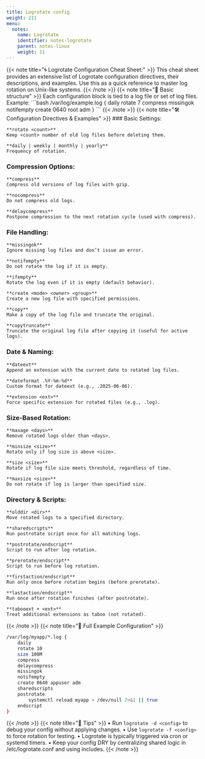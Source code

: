 ```yaml
---
title: Logrotate config
weight: 211
menu:
  notes:
    name: Logrotate
    identifier: notes-logrotate
    parent: notes-linux
    weight: 11
---
```


<div style="display: block; width: 100%; max-width: none;">
<!-- Cheatsheet: -->
{{< note title="🌀 Logrotate Configuration Cheat Sheet:" >}}
This cheat sheet provides an extensive list of Logrotate configuration directives, their descriptions, and examples. 
Use this as a quick reference to master log rotation on Unix-like systems.
{{< /note >}}
{{< note title="📁 Basic structure" >}}
Each configuration block is tied to a log file or set of log files. Example:
```bash
/var/log/example.log {
    daily
    rotate 7
    compress
    missingok
    notifempty
    create 0640 root adm
}
```
{{< /note >}}
{{< note title="🛠 Configuration Directives & Examples" >}}
### Basic Settings:

    **rotate <count>**
    Keep <count> number of old log files before deleting them.

    **daily | weekly | monthly | yearly**
    Frequency of rotation.

### Compression Options:

    **compress**
    Compress old versions of log files with gzip.

    **nocompress**
    Do not compress old logs.

    **delaycompress**
    Postpone compression to the next rotation cycle (used with compress).

### File Handling:

    **missingok**
    Ignore missing log files and don’t issue an error.

    **notifempty**
    Do not rotate the log if it is empty.

    **ifempty**
    Rotate the log even if it is empty (default behavior).

    **create <mode> <owner> <group>**
    Create a new log file with specified permissions.

    **copy**
    Make a copy of the log file and truncate the original.

    **copytruncate**
    Truncate the original log file after copying it (useful for active logs).

### Date & Naming:

    **dateext**
    Append an extension with the current date to rotated log files.

    **dateformat .%Y-%m-%d**
    Custom format for dateext (e.g., .2025-06-06).

    **extension <ext>**
    Force specific extension for rotated files (e.g., .log).

### Size-Based Rotation:

    **maxage <days>**
    Remove rotated logs older than <days>.

    **minsize <size>**
    Rotate only if log size is above <size>.

    **size <size>**
    Rotate if log file size meets threshold, regardless of time.

    **maxsize <size>**
    Do not rotate if log is larger than specified size.

### Directory & Scripts:

    **olddir <dir>**
    Move rotated logs to a specified directory.

    **sharedscripts**
    Run postrotate script once for all matching logs.

    **postrotate/endscript**
    Script to run after log rotation.

    **prerotate/endscript**
    Script to run before log rotation.

    **firstaction/endscript**
    Run only once before rotation begins (before prerotate).

    **lastaction/endscript**
    Run once after rotation finishes (after postrotate).

    **tabooext + <ext>**
    Treat additional extensions as taboo (not rotated).
{{< /note >}}
{{< note title="📄 Full Example Configuration" >}}
```bash
/var/log/myapp/*.log {
    daily
    rotate 10
    size 100M
    compress
    delaycompress
    missingok
    notifempty
    create 0640 appuser adm
    sharedscripts
    postrotate
        systemctl reload myapp > /dev/null 2>&1 || true
    endscript
}
```
{{< /note >}}
{{< note title="📌 Tips" >}}
•	Run `logrotate -d <config>` to debug your config without applying changes.
•	Use `logrotate -f <config>` to force rotation for testing.
•	Logrotate is typically triggered via cron or systemd timers.
•	Keep your config DRY by centralizing shared logic in /etc/logrotate.conf and using includes.
{{< /note >}}
</div>